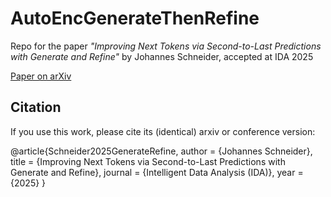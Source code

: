# AutoEncGenerateThenRefine  
Repo for the paper *"Improving Next Tokens via Second-to-Last Predictions with Generate and Refine"* by Johannes Schneider, accepted at IDA 2025  

[Paper on arXiv](https://arxiv.org/abs/2411.15661)  

## Citation  
If you use this work, please cite its (identical) arxiv or conference version: 

@article{Schneider2025GenerateRefine,
  author    = {Johannes Schneider},
  title     = {Improving Next Tokens via Second-to-Last Predictions with Generate and Refine},
  journal   = {Intelligent Data Analysis (IDA)},
  year      = {2025} 
}
